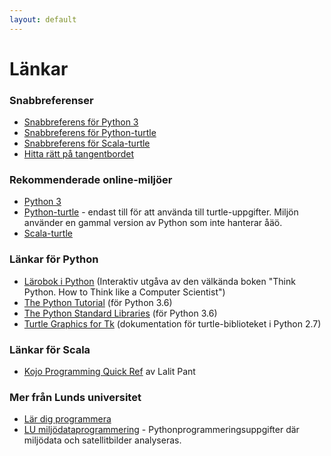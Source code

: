 ```yaml
---
layout: default
---
```


# Länkar

### Snabbreferenser
* [Snabbreferens för Python 3](python/CHEATSHEET.md)
* [Snabbreferens för Python-turtle](turtle-cheatsheet/python.md)
* [Snabbreferens för Scala-turtle](turtle-cheatsheet/scala.md)
* [Hitta rätt på tangentbordet](general/keyboard.md)


### Rekommenderade online-miljöer
* [Python 3](https://replit.com/languages/python3)
* [Python-turtle](https://replit.com/languages/python_turtle) - endast till för att använda till turtle-uppgifter. Miljön använder en gammal version av Python som inte hanterar åäö.
* [Scala-turtle](http://kojojs.kogics.net/)


<!--
* Komma igång med python-turtle och Python 3 i repl.it (TODO)
-->

### Länkar för Python
* [Lärobok i Python](https://runestone.academy/runestone/static/thinkcspy/index.html) (Interaktiv utgåva av den välkända boken "Think Python. How to Think like a Computer Scientist")
* [The Python Tutorial](https://docs.python.org/3.6/tutorial/index.html) (för Python 3.6)
* [The Python Standard Libraries](https://docs.python.org/3.6/library/index.html) (för Python 3.6)
* [Turtle Graphics for Tk](https://docs.python.org/2/library/turtle.html) (dokumentation för turtle-biblioteket i Python 2.7)

### Länkar för Scala
* [Kojo Programming Quick Ref](https://bitbucket.org/lalit_pant/kojo/downloads/KojoQuickref-301014.pdf) av Lalit Pant

### Mer från Lunds universitet
* [Lär dig programmera](http://www.lth.se/programmera/)
* [LU miljödataprogrammering](https://lunduniversity.github.io/schoolprog-satellite/) - Pythonprogrammeringsuppgifter där miljödata och satellitbilder analyseras.
